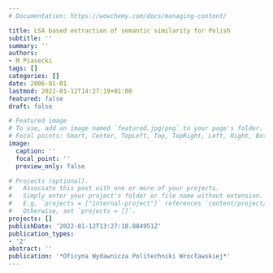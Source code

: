 ```yaml
---
# Documentation: https://wowchemy.com/docs/managing-content/

title: LSA based extraction of semantic similarity for Polish
subtitle: ''
summary: ''
authors:
- M Piasecki
tags: []
categories: []
date: 2006-01-01
lastmod: 2022-01-12T14:27:19+01:00
featured: false
draft: false

# Featured image
# To use, add an image named `featured.jpg/png` to your page's folder.
# Focal points: Smart, Center, TopLeft, Top, TopRight, Left, Right, BottomLeft, Bottom, BottomRight.
image:
  caption: ''
  focal_point: ''
  preview_only: false

# Projects (optional).
#   Associate this post with one or more of your projects.
#   Simply enter your project's folder or file name without extension.
#   E.g. `projects = ["internal-project"]` references `content/project/deep-learning/index.md`.
#   Otherwise, set `projects = []`.
projects: []
publishDate: '2022-01-12T13:27:18.884951Z'
publication_types:
- '2'
abstract: ''
publication: '*Oficyna Wydawnicza Politechniki Wrocławskiej*'
---
```

